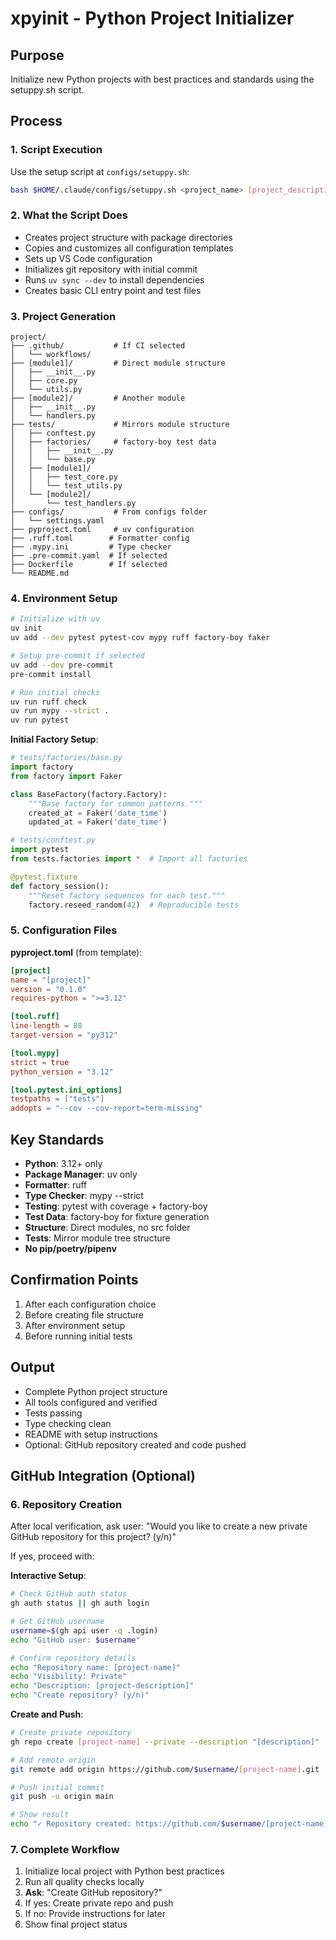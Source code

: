 # xpyinit - Python Project Initializer

## Purpose
Initialize new Python projects with best practices and standards using the setuppy.sh script.

## Process

### 1. Script Execution
Use the setup script at `configs/setuppy.sh`:
```bash
bash $HOME/.claude/configs/setuppy.sh <project_name> [project_description] [package_dirs]
```

### 2. What the Script Does
- Creates project structure with package directories
- Copies and customizes all configuration templates
- Sets up VS Code configuration
- Initializes git repository with initial commit
- Runs `uv sync --dev` to install dependencies
- Creates basic CLI entry point and test files

### 3. Project Generation
```
project/
├── .github/           # If CI selected
│   └── workflows/
├── [module1]/         # Direct module structure
│   ├── __init__.py
│   ├── core.py
│   └── utils.py
├── [module2]/         # Another module
│   ├── __init__.py
│   └── handlers.py
├── tests/             # Mirrors module structure
│   ├── conftest.py
│   ├── factories/     # factory-boy test data
│   │   ├── __init__.py
│   │   └── base.py
│   ├── [module1]/
│   │   ├── test_core.py
│   │   └── test_utils.py
│   └── [module2]/
│       └── test_handlers.py
├── configs/           # From configs folder
│   └── settings.yaml
├── pyproject.toml     # uv configuration
├── .ruff.toml        # Formatter config
├── .mypy.ini         # Type checker
├── .pre-commit.yaml  # If selected
├── Dockerfile        # If selected
└── README.md
```

### 4. Environment Setup
```bash
# Initialize with uv
uv init
uv add --dev pytest pytest-cov mypy ruff factory-boy faker

# Setup pre-commit if selected
uv add --dev pre-commit
pre-commit install

# Run initial checks
uv run ruff check
uv run mypy --strict .
uv run pytest
```

**Initial Factory Setup**:
```python
# tests/factories/base.py
import factory
from factory import Faker

class BaseFactory(factory.Factory):
    """Base factory for common patterns."""
    created_at = Faker('date_time')
    updated_at = Faker('date_time')

# tests/conftest.py
import pytest
from tests.factories import *  # Import all factories

@pytest.fixture
def factory_session():
    """Reset factory sequences for each test."""
    factory.reseed_random(42)  # Reproducible tests
```

### 5. Configuration Files

**pyproject.toml** (from template):
```toml
[project]
name = "[project]"
version = "0.1.0"
requires-python = ">=3.12"

[tool.ruff]
line-length = 88
target-version = "py312"

[tool.mypy]
strict = true
python_version = "3.12"

[tool.pytest.ini_options]
testpaths = ["tests"]
addopts = "--cov --cov-report=term-missing"
```

## Key Standards
- **Python**: 3.12+ only
- **Package Manager**: uv only
- **Formatter**: ruff
- **Type Checker**: mypy --strict
- **Testing**: pytest with coverage + factory-boy
- **Test Data**: factory-boy for fixture generation
- **Structure**: Direct modules, no src folder
- **Tests**: Mirror module tree structure
- **No pip/poetry/pipenv**

## Confirmation Points
1. After each configuration choice
2. Before creating file structure
3. After environment setup
4. Before running initial tests

## Output
- Complete Python project structure
- All tools configured and verified
- Tests passing
- Type checking clean
- README with setup instructions
- Optional: GitHub repository created and code pushed

## GitHub Integration (Optional)

### 6. Repository Creation
After local verification, ask user:
"Would you like to create a new private GitHub repository for this project? (y/n)"

If yes, proceed with:

**Interactive Setup**:
```bash
# Check GitHub auth status
gh auth status || gh auth login

# Get GitHub username
username=$(gh api user -q .login)
echo "GitHub user: $username"

# Confirm repository details
echo "Repository name: [project-name]"
echo "Visibility: Private"
echo "Description: [project-description]"
echo "Create repository? (y/n)"
```

**Create and Push**:
```bash
# Create private repository
gh repo create [project-name] --private --description "[description]"

# Add remote origin
git remote add origin https://github.com/$username/[project-name].git

# Push initial commit
git push -u origin main

# Show result
echo "✓ Repository created: https://github.com/$username/[project-name]"
```

### 7. Complete Workflow
1. Initialize local project with Python best practices
2. Run all quality checks locally
3. **Ask**: "Create GitHub repository?" 
4. If yes: Create private repo and push
5. If no: Provide instructions for later
6. Show final project status